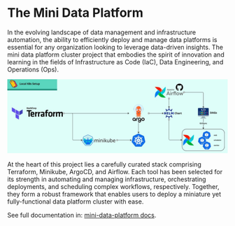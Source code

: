 # The Mini Data Platform

In the evolving landscape of data management and infrastructure automation, the ability to efficiently deploy and manage
data platforms is essential for any organization looking to leverage data-driven insights.
The mini data platform cluster project that embodies the spirit of innovation and learning in the fields of
Infrastructure as Code (IaC), Data Engineering, and Operations (Ops).

![Mini-DataPlatformConcept](docs/images/concept.jpg)

At the heart of this project lies a carefully curated stack comprising Terraform, Minikube, ArgoCD, and Airflow.
Each tool has been selected for its strength in automating and managing infrastructure, orchestrating deployments, and
scheduling complex workflows, respectively. Together, they form a robust framework that enables users to deploy a
miniature yet fully-functional data platform cluster with ease.

See full documentation in: [mini-data-platform docs](https://afranzi.github.io/mini-data-platform).

